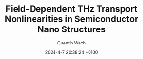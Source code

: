 ---
layout:         redirect
mathjax:        true
title:          "Field-Dependent THz Transport Nonlinearities in Semiconductor Nano Structures"
description:    "The charge transport in semiconductor quantum dots and nanorods is studied theoretically, predicting strong field-dependent nonlinear mobility effects and intra-pulse gain. We studied the temperature- and size-sensitive mobility spectra, crucial for applications like 6G tech and nano electronics in general."
date:           2024-4-7 20:38:24 +0100
author:         Quentin Wach
tags:           ["physics", "optics", "THz spectroscopy", "thesis", "density matrix", "quantum mechanics", "semiconductors", "nanoscience"]
image:          "/images/NS_Title_Graphic_Square_3.png"
tag_search:     true
redirect:   "https://doi.org/10.1002/adpr.202200243"
categories: "science-engineering"
note: "Published soon w. minor changes. (Read the previous article.)"
weight: 2
progress: 0.99
---